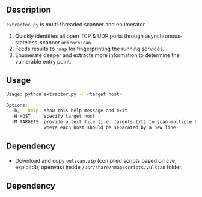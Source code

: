 ## Description
`extractor.py` is multi-threaded scanner and enumerator.

1. Quickly identifies all open TCP & UDP ports through asynchronous-stateless-scanner `unicornscan`.
2. Feeds results to `nmap` for fingerprinting the running services.
3. Enumerate deeper and extracts more information to determine the vulnerable entry point.

## Usage
```sh
Usage: python extractor.py -H <target host>

Options:
  -h, --help  show this help message and exit
  -H HOST     specify target host
  -M TARGETS  provide a text file (i.e. targets.txt) to scan multiple hosts
              where each host should be separated by a new line

```

## Dependency
- Download and copy `vulscan.zip` (compiled scripts based on cve, exploitdb, openvas) inside `/usr/share/nmap/scripts/vulscan` folder.

## Dependency